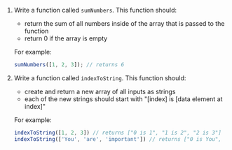 1. Write a function called `sumNumbers`. This function should:
    - return the sum of all numbers inside of the array that is passed to the function
    - return 0 if the array is empty

    For example:

    ```js
    sumNumbers([1, 2, 3]); // returns 6
    ```

2. Write a function called `indexToString`. This function should:
    - create and return a new array of all inputs as strings
    - each of the new strings should start with "[index] is [data element at index]"

    For example:

    ```js
    indexToString([1, 2, 3]) // returns ["0 is 1", "1 is 2", "2 is 3"]
    indexToString(['You', 'are', 'important']) // returns ["0 is You", "1 is are", "2 is important"]
    ```

